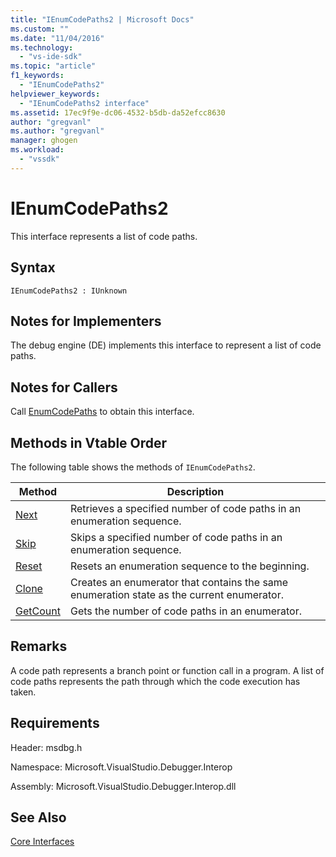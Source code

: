 ```yaml
---
title: "IEnumCodePaths2 | Microsoft Docs"
ms.custom: ""
ms.date: "11/04/2016"
ms.technology: 
  - "vs-ide-sdk"
ms.topic: "article"
f1_keywords: 
  - "IEnumCodePaths2"
helpviewer_keywords: 
  - "IEnumCodePaths2 interface"
ms.assetid: 17ec9f9e-dc06-4532-b5db-da52efcc8630
author: "gregvanl"
ms.author: "gregvanl"
manager: ghogen
ms.workload: 
  - "vssdk"
---
```

# IEnumCodePaths2
This interface represents a list of code paths.  
  
## Syntax  
  
```  
IEnumCodePaths2 : IUnknown  
```  
  
## Notes for Implementers  
 The debug engine (DE) implements this interface to represent a list of code paths.  
  
## Notes for Callers  
 Call [EnumCodePaths](../../../extensibility/debugger/reference/idebugprogram2-enumcodepaths.md) to obtain this interface.  
  
## Methods in Vtable Order  
 The following table shows the methods of `IEnumCodePaths2`.  
  
|Method|Description|  
|------------|-----------------|  
|[Next](../../../extensibility/debugger/reference/ienumcodepaths2-next.md)|Retrieves a specified number of code paths in an enumeration sequence.|  
|[Skip](../../../extensibility/debugger/reference/ienumcodepaths2-skip.md)|Skips a specified number of code paths in an enumeration sequence.|  
|[Reset](../../../extensibility/debugger/reference/ienumcodepaths2-reset.md)|Resets an enumeration sequence to the beginning.|  
|[Clone](../../../extensibility/debugger/reference/ienumcodepaths2-clone.md)|Creates an enumerator that contains the same enumeration state as the current enumerator.|  
|[GetCount](../../../extensibility/debugger/reference/ienumcodepaths2-getcount.md)|Gets the number of code paths in an enumerator.|  
  
## Remarks  
 A code path represents a branch point or function call in a program. A list of code paths represents the path through which the code execution has taken.  
  
## Requirements  
 Header: msdbg.h  
  
 Namespace: Microsoft.VisualStudio.Debugger.Interop  
  
 Assembly: Microsoft.VisualStudio.Debugger.Interop.dll  
  
## See Also  
 [Core Interfaces](../../../extensibility/debugger/reference/core-interfaces.md)